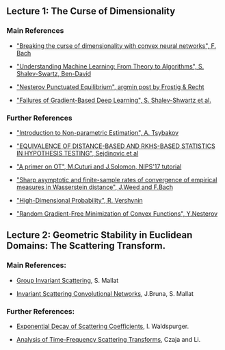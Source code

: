 <a name="lec1"></a>
## Lecture 1: The Curse of Dimensionality

### Main References 
* ["Breaking the curse of dimensionality with convex neural networks", F. Bach](http://www.jmlr.org/papers/volume18/14-546/14-546.pdf)

* ["Understanding Machine Learning: From Theory to Algorithms", S. Shalev-Swartz, Ben-David](https://www.amazon.com/Understanding-Machine-Learning-Theory-Algorithms/dp/1107057132)

* ["Nesterov Punctuated Equilibrium", argmin post by Frostig & Recht](http://www.argmin.net/2017/04/03/evolution/)

* ["Failures of Gradient-Based Deep Learning", S. Shalev-Shwartz et al.](https://arxiv.org/pdf/1703.07950.pdf)

### Further References

* ["Introduction to Non-parametric Estimation", A. Tsybakov](http://www.springer.com/us/book/9780387790510)

* ["EQUIVALENCE OF DISTANCE-BASED AND RKHS-BASED STATISTICS IN HYPOTHESIS TESTING", Sejdinovic et al](https://arxiv.org/pdf/1207.6076.pdf)

* ["A primer on OT", M.Cuturi and J.Solomon, NIPS'17 tutorial](https://www.dropbox.com/s/55tb2cf3zipl6xu/aprimeronOT.pdf?dl=0)

* ["Sharp asymptotic and finite-sample rates of convergence of empirical measures in Wasserstein distance", J.Weed and F.Bach](https://arxiv.org/pdf/1707.00087.pdf)

* ["High-Dimensional Probability", R. Vershynin](https://www.math.uci.edu/~rvershyn/papers/HDP-book/HDP-book.pdf)

* ["Random Gradient-Free Minimization of Convex Functions", Y.Nesterov](https://pdfs.semanticscholar.org/8427/2faaaf0074b461570e5bb48514ac2c94aa72.pdf)



<a name="lec2"></a>
## Lecture 2: Geometric Stability in Euclidean Domains: The Scattering Transform. 

### Main References: 

* [Group Invariant Scattering](https://www.di.ens.fr/~mallat/papiers/ScatCPAM.pdf), S. Mallat

* [Invariant Scattering Convolutional Networks](http://ieeexplore.ieee.org/abstract/document/6522407/), J.Bruna, S. Mallat

### Further References:

* [Exponential Decay of Scattering Coefficients](http://ieeexplore.ieee.org/abstract/document/8024473/), I. Waldspurger.

* [Analysis of Time-Frequency Scattering Transforms](https://www.sciencedirect.com/science/article/pii/S1063520317300933), Czaja and Li.

